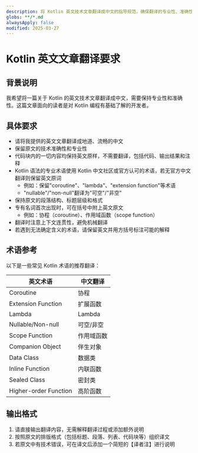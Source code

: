 ```yaml
---
description: 将 Kotlin 英文技术文章翻译成中文的指导规范，确保翻译的专业性、准确性和术语一致性
globs: **/*.md
alwaysApply: false
modified: 2025-03-27
---
```

# Kotlin 英文文章翻译要求

## 背景说明

我希望将一篇关于 Kotlin 的英文技术文章翻译成中文，需要保持专业性和准确性。这篇文章面向的读者是对 Kotlin 编程有基础了解的开发者。

## 具体要求

- 请将我提供的英文文章翻译成地道、流畅的中文
- 保留原文的技术准确性和专业性
- 代码块内的一切内容均保持英文原样，不需要翻译，包括代码、输出结果和注释
- Kotlin 语法的专业术语使用 Kotlin 中文社区或官方认可的术语，若无官方中文翻译则保留英文原词
  - 例如：保留"coroutine"、"lambda"、"extension function"等术语
  - "nullable"/"non-null"翻译为"可空"/"非空"
- 保持原文的段落结构、标题层级和格式
- 专有名词首次出现时，可在括号中附上英文原文
  - 例如：协程（coroutine）、作用域函数（scope function）
- 翻译时注意上下文连贯性，避免机械翻译
- 若遇到无法确定含义的术语，请保留英文并用方括号标注可能的解释

## 术语参考

以下是一些常见 Kotlin 术语的推荐翻译：

| 英文术语 | 中文翻译 |
|---------|---------|
| Coroutine | 协程 |
| Extension Function | 扩展函数 |
| Lambda | Lambda |
| Nullable/Non-null | 可空/非空 |
| Scope Function | 作用域函数 |
| Companion Object | 伴生对象 |
| Data Class | 数据类 |
| Inline Function | 内联函数 |
| Sealed Class | 密封类 |
| Higher-order Function | 高阶函数 |

## 输出格式

1. 请直接输出翻译内容，无需解释翻译过程或添加额外说明
2. 按照原文的排版格式（包括标题、段落、列表、代码块等）组织译文
3. 若原文中有技术错误，可在译文后添加一个简短的【译者注】进行说明
